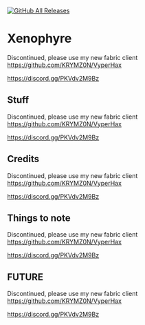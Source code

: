 [![GitHub All Releases](https://img.shields.io/github/downloads/KRYMZ0N/Xenophyre/total.svg)](https://github.com/KRYMZ0N/Xenophyre/releases/)
# Xenophyre
Discontinued, please use my new fabric client https://github.com/KRYMZ0N/VyperHax

https://discord.gg/PKVdv2M9Bz

## Stuff
Discontinued, please use my new fabric client https://github.com/KRYMZ0N/VyperHax

https://discord.gg/PKVdv2M9Bz

## Credits
Discontinued, please use my new fabric client https://github.com/KRYMZ0N/VyperHax

https://discord.gg/PKVdv2M9Bz

## Things to note
Discontinued, please use my new fabric client https://github.com/KRYMZ0N/VyperHax

https://discord.gg/PKVdv2M9Bz

## FUTURE
Discontinued, please use my new fabric client https://github.com/KRYMZ0N/VyperHax

https://discord.gg/PKVdv2M9Bz
